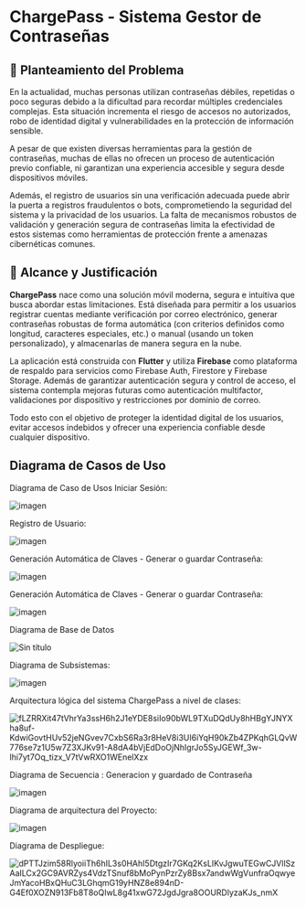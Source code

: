 # ChargePass - Sistema Gestor de Contraseñas

## 📌 Planteamiento del Problema

En la actualidad, muchas personas utilizan contraseñas débiles, repetidas o poco seguras debido a la dificultad para recordar múltiples credenciales complejas. Esta situación incrementa el riesgo de accesos no autorizados, robo de identidad digital y vulnerabilidades en la protección de información sensible.

A pesar de que existen diversas herramientas para la gestión de contraseñas, muchas de ellas no ofrecen un proceso de autenticación previo confiable, ni garantizan una experiencia accesible y segura desde dispositivos móviles.

Además, el registro de usuarios sin una verificación adecuada puede abrir la puerta a registros fraudulentos o bots, comprometiendo la seguridad del sistema y la privacidad de los usuarios. La falta de mecanismos robustos de validación y generación segura de contraseñas limita la efectividad de estos sistemas como herramientas de protección frente a amenazas cibernéticas comunes.

## 🎯 Alcance y Justificación

**ChargePass** nace como una solución móvil moderna, segura e intuitiva que busca abordar estas limitaciones. Está diseñada para permitir a los usuarios registrar cuentas mediante verificación por correo electrónico, generar contraseñas robustas de forma automática (con criterios definidos como longitud, caracteres especiales, etc.) o manual (usando un token personalizado), y almacenarlas de manera segura en la nube.

La aplicación está construida con **Flutter** y utiliza **Firebase** como plataforma de respaldo para servicios como Firebase Auth, Firestore y Firebase Storage. Además de garantizar autenticación segura y control de acceso, el sistema contempla mejoras futuras como autenticación multifactor, validaciones por dispositivo y restricciones por dominio de correo.

Todo esto con el objetivo de proteger la identidad digital de los usuarios, evitar accesos indebidos y ofrecer una experiencia confiable desde cualquier dispositivo.

## Diagrama de Casos de Uso

Diagrama de Caso de Usos Iniciar Sesión:

![imagen](https://github.com/user-attachments/assets/c57b2e90-2e57-49ee-be79-4469aea216c5)

Registro de Usuario:

![imagen](https://github.com/user-attachments/assets/6aaedd05-e416-45ce-acf1-612d73a330cf)

Generación Automática de Claves - Generar o guardar Contraseña:

![imagen](https://github.com/user-attachments/assets/cfbed588-a714-4d77-908a-3aedf842e1a2)

Generación Automática de Claves - Generar o guardar Contraseña:

![imagen](https://github.com/user-attachments/assets/376f3be5-3cc8-4e8e-a6a5-fe0dcbdae0e5)

Diagrama de Base de Datos

![Sin título](https://github.com/user-attachments/assets/2d825ea1-f8f5-4c02-aedd-6dbb1b151ffb)

Diagrama de Subsistemas:

![imagen](https://github.com/user-attachments/assets/d541121b-9fc0-4922-9042-420517727d05)

Arquitectura lógica del sistema ChargePass a nivel de clases:

![fLZRRXit47tVhrYa3ssH6h2J1eYDE8siIo90bWL9TXuDQdUy8hHBgYJNYXha8uf-KdwiGovtHUv52jeNGvev7CxbS6Ra3r8HeV8i3UI6iYqH90kZb4ZPKqhGLQvW776se7z1U5w7Z3XJKv91-A8dA4bVjEdDoOjNhIgrJo5SyJGEWf_3w-lhi7yt7Oq_tizx_V7tVwRXO1WEnelXzx](https://github.com/user-attachments/assets/ab028cd1-5208-4444-b023-0c15b32e9e98)

Diagrama de Secuencia : Generacion y guardado de Contraseña

![imagen](https://github.com/user-attachments/assets/7b835bb3-4b5b-4d8e-9b14-9f88fc7d5d38)

Diagrama de arquitectura del Proyecto:

![imagen](https://github.com/user-attachments/assets/6082cedf-8f56-4711-911a-6c08c7612282)

Diagrama de Despliegue:

![dPTTJzim58RlyoiiTh6hIL3s0HAhI5DtgzIr7GKq2KsLIKvJgwuTEGwCJVllSzAaILCx2GC9AVRZys4VdzTSnuf8bMoPynPzrZy8Bsx7andwWgVunfraOqwyeJmYacoHBxQHuC3LGhqmG19yHNZ8e894nD-G4Ef0XOZN913Fb8T8oQIwL8g41xwG72JgdJgra8OOURDlyzaKJs_nmX](https://github.com/user-attachments/assets/c30abac8-6903-4a09-977a-6df9a6d35949)

